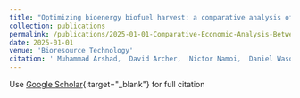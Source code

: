 ```yaml
---
title: "Optimizing bioenergy biofuel harvest: a comparative analysis of stepwise and integrated methods for economic and environmental sustainability"
collection: publications
permalink: /publications/2025-01-01-Comparative-Economic-Analysis-Between-Bioenergy-and-Forage-Types-of-Switchgrass-for-Sustainable-Biofuel-Feedstock-Production-A-Data-Envelopment-Analysis-and-Cost-Benefit-Analysis-Approach
date: 2025-01-01
venue: 'Bioresource Technology'
citation: ' Muhammad Arshad,  David Archer,  Nictor Namoi,  Daniel Wasonga,  Chunhwa Jang,  Tim Rooney,  DoKyoung Lee, &quot;Optimizing bioenergy biofuel harvest: a comparative analysis of stepwise and integrated methods for economic and environmental sustainability.&quot; Bioresource Technology, 2025.'
---
```

Use [Google Scholar](https://scholar.google.com/scholar?q=Optimizing+bioenergy+biofuel+harvest:+a+comparative+analysis+of+stepwise+and+integrated+methods+for+economic+and+environmental+sustainability){:target="_blank"} for full citation